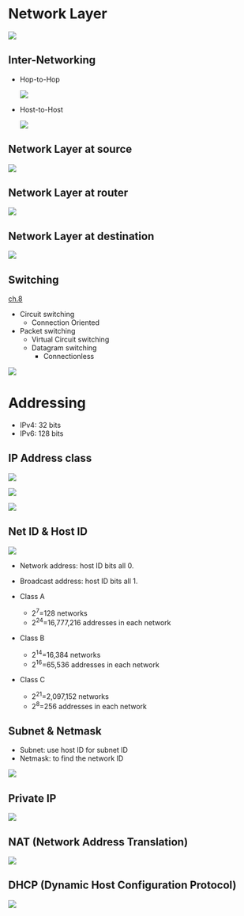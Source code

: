 # Network Layer
![](fig/network-layer.png)

## Inter-Networking
- Hop-to-Hop

    ![](fig/hop2hop.png)

- Host-to-Host

    ![](fig/host2host.png)

## Network Layer at source
![](fig/network-layer-source.png)

## Network Layer at router
![](fig/network-layer-router.png)

## Network Layer at destination
![](fig/network-layer-destination.png)

## Switching
[ch.8](https://github.com/cnchenpu/data-comm/blob/master/17_data-comm_switch.md#switching)

- Circuit switching
    + Connection Oriented
- Packet switching
    + Virtual Circuit switching
    + Datagram switching
        + Connectionless

![](fig/datagram-switching.png)

# Addressing
- IPv4: 32 bits
- IPv6: 128 bits

## IP Address class
![](fig/IPaddress-calss.png)

![](fig/IPaddress-calss2.png)

![](fig/IPaddress-calss3.png)

## Net ID & Host ID
![](fig/netid-hostid.png)

- Network address: host ID bits all 0.
- Broadcast address: host ID bits all 1.

- Class A
    + 2<sup>7</sup>=128 networks
    + 2<sup>24</sup>=16,777,216 addresses in each network
- Class B
    + 2<sup>14</sup>=16,384 networks
    + 2<sup>16</sup>=65,536 addresses in each network
- Class C
    + 2<sup>21</sup>=2,097,152 networks
    + 2<sup>8</sup>=256 addresses in each network

## Subnet & Netmask
- Subnet: use host ID for subnet ID
- Netmask: to find the network ID

![](fig/subnet-mask.png)

## Private IP
![](fig/privateIP.png)

## NAT (Network Address Translation)
![](fig/NAT.png)

## DHCP (Dynamic Host Configuration Protocol)
![](fig/DHCP.png)


